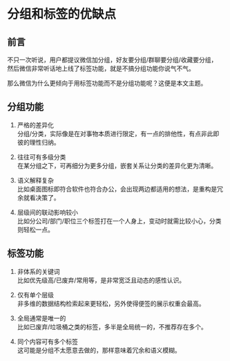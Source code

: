 # 分组和标签的优缺点

## 前言

不只一次听说，用户都提议微信加分组，好友要分组/群聊要分组/收藏要分组，  
然后微信非常听话地上线了标签功能，就是不搞分组功能你说气不气。

那么微信为什么更倾向于用标签功能而不是分组功能呢？这便是本文主题。

## 分组功能

1. 严格的差异化  
分组/分类，实际像是在对事物本质进行限定，有一点的排他性，有点非此即彼的理性归纳。

2. 往往可有多级分类  
在某分组之下，可再细分为更多分组，嵌套关系让分类的差异化更为清晰。

3. 语义解释复杂  
比如桌面图标即符合软件也符合办公，会出现两边都适用的想法，是重构是冗余就看决策了。

4. 层级间的联动影响较小  
比如分公司/部门/职位三个标签打在一个人身上，变动时就需比较小心，分类则轻松一点。

## 标签功能

1. 非体系的关键词  
比如优先级高/已废弃/常用等，是非常宽泛且动态的感性认识。

2. 仅有单个层级  
非多维的数据结构检索起来更轻松，另外使得便签的展示权重会最高。

3. 全局通常是唯一的  
比如已废弃/垃圾桶之类的标签，多半是全局统一的，不推荐存在多个。

4. 同个内容可有多个标签  
这可能是分组不太愿意去做的，那样意味着冗余和语义模糊。

